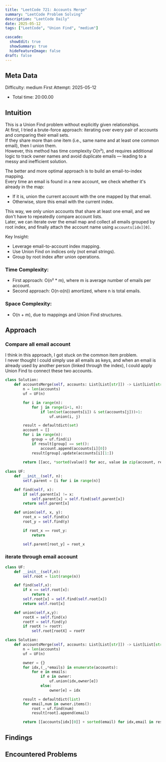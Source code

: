 ```yaml
---
title: "LeetCode 721: Accounts Merge"
summary: "LeetCode Problem Solving"
description: "LeetCode Daily"
date: 2025-05-12
tags: ["LeetCode", "Union Find", "medium"]

cascade:
  showEdit: true
  showSummary: true
  hideFeatureImage: false
draft: false
---
```


## Meta Data

Difficulty: medium
First Attempt: 2025-05-12
- Total time: 20:00.00

## Intuition

This is a Union Find problem without explicitly given relationships.  
At first, I tried a brute-force approach: iterating over every pair of accounts and comparing their email sets.  
If they share more than one item (i.e., same name and at least one common email), then I union them.  
However, this method has time complexity O(n²), and requires additional logic to track owner names and avoid duplicate emails — leading to a messy and inefficient solution.

The better and more optimal approach is to build an email-to-index mapping.  
Every time an email is found in a new account, we check whether it's already in the map:  
- If it is, union the current account with the one mapped by that email.  
- Otherwise, store this email with the current index.  

This way, we only union accounts that share at least one email, and we don't have to repeatedly compare account lists.  
Later, we can iterate over the email map and collect all emails grouped by root index, and finally attach the account name using `accounts[idx][0]`.

Key Insight:  
- Leverage email-to-account index mapping.  
- Use Union Find on indices only (not email strings).  
- Group by root index after union operations.

### Time Complexity:
- First approach: O(n² * m), where m is average number of emails per account.
- Second approach: O(n·α(n)) amortized, where n is total emails.

### Space Complexity:
- O(n + m), due to mappings and Union Find structures.

## Approach

### Compare all email account
I think in this approach, I got stuck on the common item problem.  
I never thought I could simply use all emails as keys, and when an email is already used by another person (linked through the index), I could apply Union Find to connect these two accounts.

```python
class Solution:
    def accountsMerge(self, accounts: List[List[str]]) -> List[List[str]]:
        n = len(accounts)
        uf = UF(n)

        for i in range(n):
            for j in range(i+1, n):
                if len(set(accounts[i]) & set(accounts[j]))>1:
                    uf.union(i, j)

        result = defaultdict(set)
        account = []
        for i in range(n):
            group = uf.find(i)
            if result[group] == set():
                account.append(accounts[i][0])
            result[group].update(accounts[i][1:])
        
        return [[acc, *sorted(value)] for acc, value in zip(account, result.values())]
        
class UF:
    def __init__(self, n):
        self.parent = [i for i in range(n)]

    def find(self, x):
        if self.parent[x] != x:
            self.parent[x] = self.find(self.parent[x])
        return self.parent[x]

    def union(self, x, y):
        root_x = self.find(x)
        root_y = self.find(y)

        if root_x == root_y:
            return

        self.parent[root_y] = root_x
```
### iterate through email account
```python
class UF:
    def __init__(self,n):
        self.root = list(range(n))

    def find(self,x):
        if x == self.root[x]:
            return x
        self.root[x] = self.find(self.root[x])
        return self.root[x]

    def union(self,x,y):
        rootX = self.find(x)
        rootY = self.find(y)
        if rootX != rootY:
            self.root[rootX] = rootY

class Solution:
    def accountsMerge(self, accounts: List[List[str]]) -> List[List[str]]:
        n = len(accounts)
        uf = UF(n)

        owner = {}
        for idx,(_,*emails) in enumerate(accounts):
            for e in emails:
                if e in owner:
                    uf.union(idx,owner[e])    
                else:            
                    owner[e] = idx

        result = defaultdict(list)
        for email,num in owner.items():
            root = uf.find(num) 
            result[root].append(email)

        return [[accounts[idx][0]] + sorted(email) for idx,email in result.items()]
```

## Findings

## Encountered Problems 